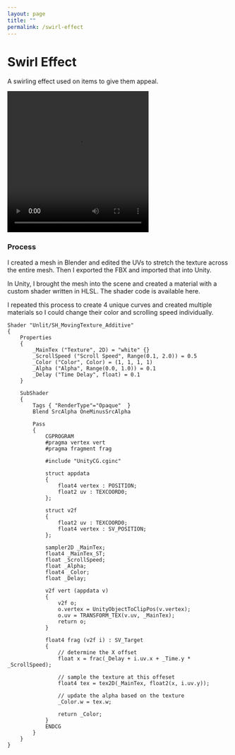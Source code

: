```yaml
---
layout: page
title: ""
permalink: /swirl-effect
---
```



# Swirl Effect

A swirling effect used on items to give them appeal.

<video width="320" height="320" controls>
  <source src="vfx-swirl.mov" type="video/mp4">
</video>

### Process
I created a mesh in Blender and edited the UVs to stretch the texture across the entire mesh. Then I exported the FBX and imported that into Unity.

In Unity, I brought the mesh into the scene and created a material with a custom shader written in HLSL.  The shader code is available here.

I repeated this process to create 4 unique curves and created multiple materials so I could change their color and scrolling speed individually.
```
Shader "Unlit/SH_MovingTexture_Additive"
{
    Properties
    {
        _MainTex ("Texture", 2D) = "white" {}
        _ScrollSpeed ("Scroll Speed", Range(0.1, 2.0)) = 0.5
        _Color ("Color", Color) = (1, 1, 1, 1)
        _Alpha ("Alpha", Range(0.0, 1.0)) = 0.1
        _Delay ("Time Delay", float) = 0.1
    }

    SubShader
    {
        Tags { "RenderType"="Opaque"  }
        Blend SrcAlpha OneMinusSrcAlpha

        Pass
        {
            CGPROGRAM
            #pragma vertex vert
            #pragma fragment frag

            #include "UnityCG.cginc"

            struct appdata
            {
                float4 vertex : POSITION;
                float2 uv : TEXCOORD0;
            };

            struct v2f
            {
                float2 uv : TEXCOORD0;
                float4 vertex : SV_POSITION;
            };

            sampler2D _MainTex;
            float4 _MainTex_ST;
            float _ScrollSpeed;
            float _Alpha;
            float4 _Color;
            float _Delay;

            v2f vert (appdata v)
            {
                v2f o;
                o.vertex = UnityObjectToClipPos(v.vertex);
                o.uv = TRANSFORM_TEX(v.uv, _MainTex);
                return o;
            }

            float4 frag (v2f i) : SV_Target
            {
                // determine the X offset
                float x = frac(_Delay + i.uv.x + _Time.y * _ScrollSpeed);

				// sample the texture at this offeset
                float4 tex = tex2D(_MainTex, float2(x, i.uv.y));

                // update the alpha based on the texture
                _Color.w = tex.w;

                return _Color;
            }
            ENDCG
        }
    }
}
```

